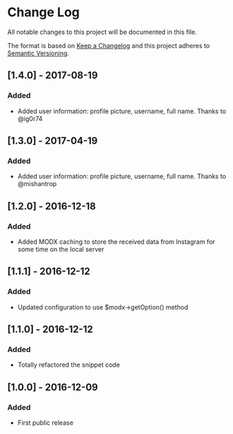 # Change Log
All notable changes to this project will be documented in this file.

The format is based on [Keep a Changelog](http://keepachangelog.com/) 
and this project adheres to [Semantic Versioning](http://semver.org/).

## [1.4.0] - 2017-08-19
### Added
- Added user information: profile picture, username, full name. Thanks to @ig0r74

## [1.3.0] - 2017-04-19
### Added
- Added user information: profile picture, username, full name. Thanks to @mishantrop

## [1.2.0] - 2016-12-18
### Added
- Added MODX caching to store the received data from Instagram for some time on the local server

## [1.1.1] - 2016-12-12
### Added
- Updated configuration to use $modx->getOption() method

## [1.1.0] - 2016-12-12
### Added
- Totally refactored the snippet code

## [1.0.0] - 2016-12-09
### Added
- First public release
